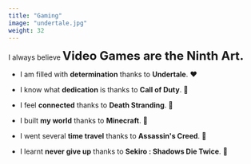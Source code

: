 ```yaml
---
title: "Gaming"
image: "undertale.jpg"
weight: 32
---
```


I always believe **<font size = '5'> Video Games are the Ninth Art.</font>**

* I am filled with **determination** thanks to **Undertale**. ❤️‍

* I know what **dedication** is thanks to **Call of Duty**. 🧡

* I feel **connected** thanks to **Death Stranding**. 💛

* I built **my world** thanks to **Minecraft**. 💚

* I went several **time travel** thanks to **Assassin's Creed**. 💙 

* I learnt **never give up** thanks to **Sekiro : Shadows Die Twice**. 💜